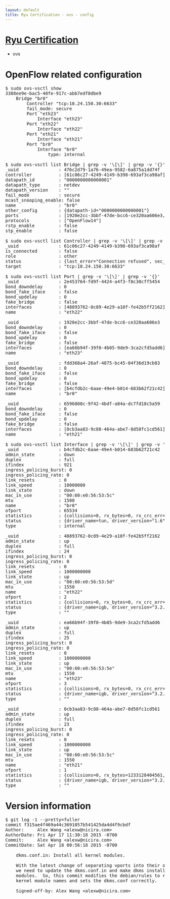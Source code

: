 ```yaml
---
layout: default
title: Ryu Certification - ovs - config
---
```

# [Ryu Certification](http://osrg.github.io/ryu/certification.html)
* ovs 

# OpenFlow related configuration
<pre>
$ sudo ovs-vsctl show
3388ee9e-bac5-40fe-917c-abb7edf8dbe9
    Bridge "br0"
        Controller "tcp:10.24.150.30:6633"
        fail_mode: secure
        Port "eth23"
            Interface "eth23"
        Port "eth22"
            Interface "eth22"
        Port "eth21"
            Interface "eth21"
        Port "br0"
            Interface "br0"
                type: internal

$ sudo ovs-vsctl list Bridge | grep -v '\[\]' | grep -v '{}'
_uuid               : 476c2d79-1a76-49ea-9582-6a875a1dd74f
controller          : [61c06c27-4249-4149-b398-693af3ca98af]
datapath_id         : "0000000000000001"
datapath_type       : netdev
datapath_version    : "<built-in>"
fail_mode           : secure
mcast_snooping_enable: false
name                : "br0"
other_config        : {datapath-id="0000000000000001"}
ports               : [1920e2cc-3bbf-47de-bcc6-ce320aa606e3, 2e453764-fd9f-4424-a4f3-f8c30cff5454, 6596808c-9f42-4bdf-a84a-dc7fd18c5a59, fdd368a4-26af-4875-bc45-04f36d19cb83]
protocols           : ["OpenFlow14"]
rstp_enable         : false
stp_enable          : false

$ sudo ovs-vsctl list Controller | grep -v '\[\]' | grep -v '{}'
_uuid               : 61c06c27-4249-4149-b398-693af3ca98af
is_connected        : false
role                : other
status              : {last_error="Connection refused", sec_since_connect="652", sec_since_disconnect="2", state=BACKOFF}
target              : "tcp:10.24.150.30:6633"

$ sudo ovs-vsctl list Port | grep -v '\[\]' | grep -v '{}'
_uuid               : 2e453764-fd9f-4424-a4f3-f8c30cff5454
bond_downdelay      : 0
bond_fake_iface     : false
bond_updelay        : 0
fake_bridge         : false
interfaces          : [48893762-0c89-4e29-a10f-fe42b5ff2162]
name                : "eth22"

_uuid               : 1920e2cc-3bbf-47de-bcc6-ce320aa606e3
bond_downdelay      : 0
bond_fake_iface     : false
bond_updelay        : 0
fake_bridge         : false
interfaces          : [ea66b94f-39f0-4b05-9de9-3ca2cfd5add6]
name                : "eth23"

_uuid               : fdd368a4-26af-4875-bc45-04f36d19cb83
bond_downdelay      : 0
bond_fake_iface     : false
bond_updelay        : 0
fake_bridge         : false
interfaces          : [b4cfdb2c-6aae-49e4-b014-683b62f21c42]
name                : "br0"

_uuid               : 6596808c-9f42-4bdf-a84a-dc7fd18c5a59
bond_downdelay      : 0
bond_fake_iface     : false
bond_updelay        : 0
fake_bridge         : false
interfaces          : [0cb3aa83-9c88-464a-abe7-8d58fc1cd561]
name                : "eth21"

$ sudo ovs-vsctl list Interface | grep -v '\[\]' | grep -v '{}'
_uuid               : b4cfdb2c-6aae-49e4-b014-683b62f21c42
admin_state         : down
duplex              : full
ifindex             : 921
ingress_policing_burst: 0
ingress_policing_rate: 0
link_resets         : 0
link_speed          : 10000000
link_state          : down
mac_in_use          : "00:60:e0:56:53:5c"
mtu                 : 1500
name                : "br0"
ofport              : 65534
statistics          : {collisions=0, rx_bytes=0, rx_crc_err=0, rx_dropped=0, rx_errors=0, rx_frame_err=0, rx_over_err=0, rx_packets=0, tx_bytes=0, tx_dropped=0, tx_errors=0, tx_packets=0}
status              : {driver_name=tun, driver_version="1.6", firmware_version="N/A"}
type                : internal

_uuid               : 48893762-0c89-4e29-a10f-fe42b5ff2162
admin_state         : up
duplex              : full
ifindex             : 24
ingress_policing_burst: 0
ingress_policing_rate: 0
link_resets         : 0
link_speed          : 1000000000
link_state          : up
mac_in_use          : "00:60:e0:56:53:5d"
mtu                 : 1550
name                : "eth22"
ofport              : 2
statistics          : {collisions=0, rx_bytes=0, rx_crc_err=0, rx_dropped=0, rx_errors=0, rx_frame_err=0, rx_over_err=0, rx_packets=0, tx_bytes=630836992899, tx_dropped=0, tx_errors=0, tx_packets=420725794}
status              : {driver_name=igb, driver_version="3.2.10-k", firmware_version="2.10-9"}
type                : ""

_uuid               : ea66b94f-39f0-4b05-9de9-3ca2cfd5add6
admin_state         : up
duplex              : full
ifindex             : 25
ingress_policing_burst: 0
ingress_policing_rate: 0
link_resets         : 0
link_speed          : 1000000000
link_state          : up
mac_in_use          : "00:60:e0:56:53:5e"
mtu                 : 1550
name                : "eth23"
ofport              : 3
statistics          : {collisions=0, rx_bytes=0, rx_crc_err=0, rx_dropped=0, rx_errors=0, rx_frame_err=0, rx_over_err=0, rx_packets=0, tx_bytes=42072708000, tx_dropped=0, tx_errors=0, tx_packets=28048472}
status              : {driver_name=igb, driver_version="3.2.10-k", firmware_version="2.10-9"}
type                : ""

_uuid               : 0cb3aa83-9c88-464a-abe7-8d58fc1cd561
admin_state         : up
duplex              : full
ifindex             : 23
ingress_policing_burst: 0
ingress_policing_rate: 0
link_resets         : 0
link_speed          : 1000000000
link_state          : up
mac_in_use          : "00:60:e0:56:53:5c"
mtu                 : 1550
name                : "eth21"
ofport              : 1
statistics          : {collisions=0, rx_bytes=1233128404561, rx_crc_err=0, rx_dropped=0, rx_errors=0, rx_frame_err=0, rx_over_err=0, rx_packets=822466264, tx_bytes=0, tx_dropped=0, tx_errors=0, tx_packets=0}
status              : {driver_name=igb, driver_version="3.2.10-k", firmware_version="2.10-9"}
type                : ""
</pre>

# Version information
<pre>
$ git log -1 --pretty=fuller
commit f315ae4f469a44c3691057b541425da4d4f9cbdf
Author:     Alex Wang &lt;alexw@nicira.com&gt;
AuthorDate: Fri Apr 17 11:30:18 2015 -0700
Commit:     Alex Wang &lt;alexw@nicira.com&gt;
CommitDate: Sat Apr 18 00:56:18 2015 -0700

    dkms.conf.in: Install all kernel modules.
    
    With the latest change of separating vports into their own modules,
    we need to update the dkms.conf.in and make dkms install all vport
    modules.  So, this commit modifies the debian/rules to read all
    kernel module names and sets the dkms.conf correctly.
    
    Signed-off-by: Alex Wang &lt;alexw@nicira.com&gt;
</pre>
